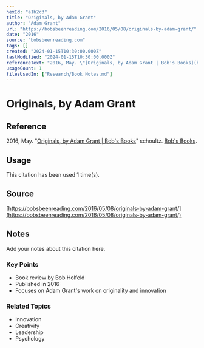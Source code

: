 ```yaml
---
hexId: "a1b2c3"
title: "Originals, by Adam Grant"
author: "Adam Grant"
url: "https://bobsbeenreading.com/2016/05/08/originals-by-adam-grant/"
date: "2016"
source: "bobsbeenreading.com"
tags: []
created: "2024-01-15T10:30:00.000Z"
lastModified: "2024-01-15T10:30:00.000Z"
referenceText: "2016, May. \"[Originals, by Adam Grant | Bob's Books](https://bobsbeenreading.com/2016/05/08/originals-by-adam-grant/)\" schoultz. [Bob's Books](https://bobsbeenreading.com/)."
usageCount: 1
filesUsedIn: ["Research/Book Notes.md"]
---
```


# Originals, by Adam Grant

## Reference

2016, May. "[Originals, by Adam Grant | Bob's Books](https://bobsbeenreading.com/2016/05/08/originals-by-adam-grant/)" schoultz. [Bob's Books](https://bobsbeenreading.com/).

## Usage

This citation has been used 1 time(s).

## Source

[https://bobsbeenreading.com/2016/05/08/originals-by-adam-grant/](https://bobsbeenreading.com/2016/05/08/originals-by-adam-grant/)

## Notes

Add your notes about this citation here.

### Key Points
- Book review by Bob Holfeld
- Published in 2016
- Focuses on Adam Grant's work on originality and innovation

### Related Topics
- Innovation
- Creativity
- Leadership
- Psychology 